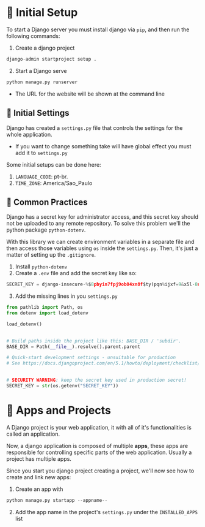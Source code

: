 
# 🔵 Initial Setup
To start a Django server you must install django via `pip`, and then run the following commands:

1. Create a django project
```python
django-admin startproject setup .
```

2. Start a Django serve
```python
python manage.py runserver
```
- The URL for the website will be shown at the command line


## 🔷 Initial Settings
Django has created a `settings.py` file that controls the settings for the whole application. 
- If you want to change something take will have global effect you must add it to `settings.py`

Some initial setups can be done here:
1. `LANGUAGE_CODE`: pt-br.
2. `TIME_ZONE`: America/Sao_Paulo

## 🔷 Common Practices
Django has a secret key for administrator access, and this secret key should not be uploaded to any remote repository. To solve this problem we'll the python package `python-dotenv`.

With this library we can create environment variables in a separate file and then access those variables using `os` inside the `settings.py`. Then, it's just a matter of setting up the `.gitignore`.


1. Install `python-dotenv`
2. Create a `.env` file and add the secret key like so:
```python
SECRET_KEY = django-insecure-%$8pbyin7fpj9ob04xn8f$ty(pqn%ijxf=9&x5l-8u$0je$pzl
```
3. Add the missing lines in you `settings.py`
```python
from pathlib import Path, os
from dotenv import load_dotenv

load_dotenv()

  
# Build paths inside the project like this: BASE_DIR / 'subdir'.
BASE_DIR = Path(__file__).resolve().parent.parent

# Quick-start development settings - unsuitable for production
# See https://docs.djangoproject.com/en/5.1/howto/deployment/checklist/

  
# SECURITY WARNING: keep the secret key used in production secret!
SECRET_KEY = str(os.getenv("SECRET_KEY"))
```


# 🔵 Apps and Projects
A Django project is your web application, it with all of it's functionalities is called an application. 

Now, a django application is composed of multiple **apps**, these apps are responsible for controlling specific parts of the web application. Usually a project has multiple apps.

Since you start you django project creating a project, we'll now see how to create and link new apps:

1. Create an app with
```python
python manage.py startapp --appname--
```
2. Add the app name in the project's `settings.py` under the `INSTALLED_APPS` list